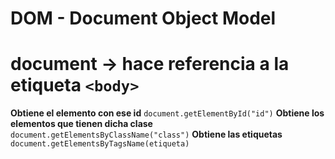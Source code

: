 # DOM - Document Object Model

# document -> hace referencia a la etiqueta `<body>`



**Obtiene el elemento con ese id** `document.getElementById("id")`
**Obtiene los elementos que tienen dicha clase** `document.getElementsByClassName("class")`
**Obtiene las etiquetas** `document.getElementsByTagsName(etiqueta)`